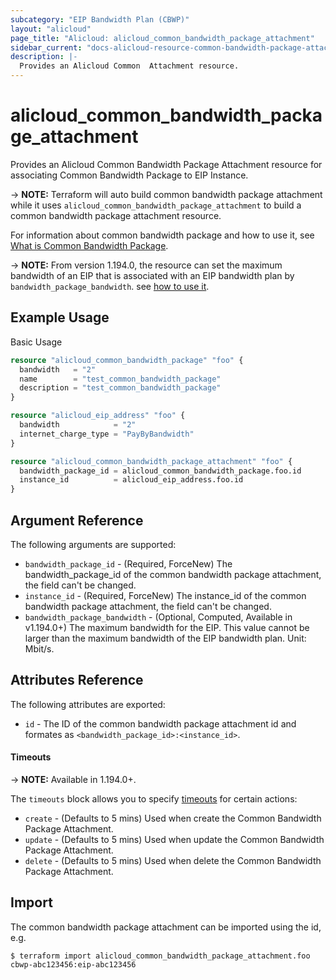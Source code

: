 ```yaml
---
subcategory: "EIP Bandwidth Plan (CBWP)"
layout: "alicloud"
page_title: "Alicloud: alicloud_common_bandwidth_package_attachment"
sidebar_current: "docs-alicloud-resource-common-bandwidth-package-attachment"
description: |-
  Provides an Alicloud Common  Attachment resource.
---
```


# alicloud\_common\_bandwidth\_package\_attachment

Provides an Alicloud Common Bandwidth Package Attachment resource for associating Common Bandwidth Package to EIP Instance.

-> **NOTE:** Terraform will auto build common bandwidth package attachment while it uses `alicloud_common_bandwidth_package_attachment` to build a common bandwidth package attachment resource.

For information about common bandwidth package and how to use it, see [What is Common Bandwidth Package](https://www.alibabacloud.com/help/product/55092.htm).

-> **NOTE:** From version 1.194.0, the resource can set the maximum bandwidth of an EIP that is associated with an EIP bandwidth plan by `bandwidth_package_bandwidth`. see [how to use it](https://www.alibabacloud.com/help/en/eip-bandwidth-plan/latest/120327).

## Example Usage

Basic Usage

```terraform
resource "alicloud_common_bandwidth_package" "foo" {
  bandwidth   = "2"
  name        = "test_common_bandwidth_package"
  description = "test_common_bandwidth_package"
}

resource "alicloud_eip_address" "foo" {
  bandwidth            = "2"
  internet_charge_type = "PayByBandwidth"
}

resource "alicloud_common_bandwidth_package_attachment" "foo" {
  bandwidth_package_id = alicloud_common_bandwidth_package.foo.id
  instance_id          = alicloud_eip_address.foo.id
}
```
## Argument Reference

The following arguments are supported:

* `bandwidth_package_id` - (Required, ForceNew) The bandwidth_package_id of the common bandwidth package attachment, the field can't be changed.
* `instance_id` - (Required, ForceNew) The instance_id of the common bandwidth package attachment, the field can't be changed.
* `bandwidth_package_bandwidth` - (Optional, Computed, Available in v1.194.0+) The maximum bandwidth for the EIP. This value cannot be larger than the maximum bandwidth of the EIP bandwidth plan. Unit: Mbit/s.

## Attributes Reference

The following attributes are exported:

* `id` - The ID of the common bandwidth package attachment id and formates as `<bandwidth_package_id>:<instance_id>`.

#### Timeouts

-> **NOTE:** Available in 1.194.0+.

The `timeouts` block allows you to specify [timeouts](https://www.terraform.io/docs/configuration-0-11/resources.html#timeouts) for certain actions:

* `create` - (Defaults to 5 mins) Used when create the Common Bandwidth Package Attachment.
* `update` - (Defaults to 5 mins) Used when update the Common Bandwidth Package Attachment.
* `delete` - (Defaults to 5 mins) Used when delete the Common Bandwidth Package Attachment.

## Import

The common bandwidth package attachment can be imported using the id, e.g.

```shell
$ terraform import alicloud_common_bandwidth_package_attachment.foo cbwp-abc123456:eip-abc123456
```
